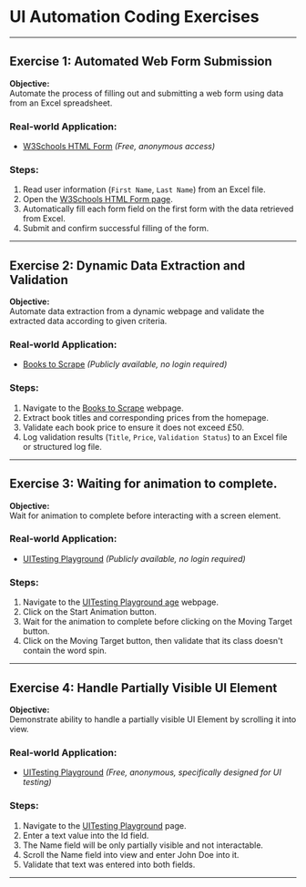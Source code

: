 # UI Automation Coding Exercises


---

## Exercise 1: Automated Web Form Submission

**Objective:**  
Automate the process of filling out and submitting a web form using data from an Excel spreadsheet.

### Real-world Application:
- [W3Schools HTML Form](https://www.w3schools.com/html/html_forms.asp) *(Free, anonymous access)*

### Steps:
1. Read user information (`First Name`, `Last Name`) from an Excel file.
2. Open the [W3Schools HTML Form page](https://www.w3schools.com/html/html_forms.asp).
3. Automatically fill each form field on the first form with the data retrieved from Excel.
4. Submit and confirm successful filling of the form.

---

## Exercise 2: Dynamic Data Extraction and Validation

**Objective:**  
Automate data extraction from a dynamic webpage and validate the extracted data according to given criteria.

### Real-world Application:
- [Books to Scrape](http://books.toscrape.com/) *(Publicly available, no login required)*

### Steps:
1. Navigate to the [Books to Scrape](http://books.toscrape.com/) webpage.
2. Extract book titles and corresponding prices from the homepage.
3. Validate each book price to ensure it does not exceed £50.
4. Log validation results (`Title`, `Price`, `Validation Status`) to an Excel file or structured log file.

---

## Exercise 3: Waiting for animation to complete.

**Objective:**  
Wait for animation to complete before interacting with a screen element.

### Real-world Application:
- [UITesting Playground](http://uitestingplayground.com/animation/) *(Publicly available, no login required)*

### Steps:
1. Navigate to the [UITesting Playground age](http://uitestingplayground.com/animation/) webpage.
2. Click on the Start Animation button.
3. Wait for the animation to complete before clicking on the Moving Target button.
4. Click on the Moving Target button, then validate that its class doesn't contain the word spin.

---

## Exercise 4: Handle Partially Visible UI Element

**Objective:**  
Demonstrate ability to handle a partially visible UI Element by scrolling it into view.

### Real-world Application:
- [UITesting Playground](http://uitestingplayground.com/animation/) *(Free, anonymous, specifically designed for UI testing)*

### Steps:
1. Navigate to the [UITesting Playground](http://uitestingplayground.com/animation/) page.
2. Enter a text value into the Id field.
3. The Name field will be only partially visible and not interactable.
4. Scroll the Name field into view and enter John Doe into it.
5. Validate that text was entered into both fields.

---

